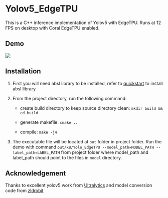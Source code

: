 # Yolov5_EdgeTPU

This is a C++ inference implementation of Yolov5 with EdgeTPU. Runs at 12 FPS on desktop with Coral EdgeTPU enabled.

## Demo
![](demo/demo.gif)

## Installation

1. First you will need absl library to be installed, refer to [quickstart](https://abseil.io/docs/cpp/quickstart-cmake.html)
to install absl library
   
2. From the project directory, run the following command:
    - create build directory to keep source directory clean: ```mkdir build && cd build```

    - generate makefile: ```cmake ..```

    - compile: ```make -j4```
   
3. The executable file will be located at ```out``` folder in project folder. Run the demo with command ```out/k8/Yolo_EdgeTPU --model_path=MODEL_PATH --label_path=LABEL_PATH```
   from project folder where model_path and label_path should point to the files in ```model``` directory.



## Acknowledgement
Thanks to excellent yolov5 work from [Ultralytics](https://github.com/ultralytics/yolov5)
and model conversion code from [zldrobit](https://github.com/zldrobit/yolov5/tree/tf-android)
